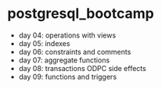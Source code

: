 # postgresql_bootcamp

- day 04: operations with views
- day 05: indexes
- day 06: constraints and comments
- day 07: aggregate functions
- day 08: transactions ODPC side effects
- day 09: functions and triggers
